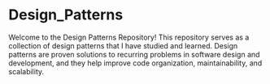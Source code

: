 # Design_Patterns
Welcome to the Design Patterns Repository! 
This repository serves as a collection of design patterns that I have studied and learned. 
Design patterns are proven solutions to recurring problems in software design and development, 
and they help improve code organization, maintainability, and scalability.
